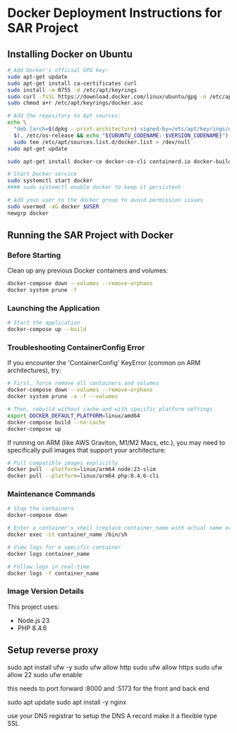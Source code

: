 # Docker Deployment Instructions for SAR Project

## Installing Docker on Ubuntu

```bash
# Add Docker's official GPG key:
sudo apt-get update
sudo apt-get install ca-certificates curl
sudo install -m 0755 -d /etc/apt/keyrings
sudo curl -fsSL https://download.docker.com/linux/ubuntu/gpg -o /etc/apt/keyrings/docker.asc
sudo chmod a+r /etc/apt/keyrings/docker.asc

# Add the repository to Apt sources:
echo \
  "deb [arch=$(dpkg --print-architecture) signed-by=/etc/apt/keyrings/docker.asc] https://download.docker.com/linux/ubuntu \
  $(. /etc/os-release && echo "${UBUNTU_CODENAME:-$VERSION_CODENAME}") stable" | \
  sudo tee /etc/apt/sources.list.d/docker.list > /dev/null
sudo apt-get update

sudo apt-get install docker-ce docker-ce-cli containerd.io docker-buildx-plugin docker-compose-plugin docker-compose

# Start Docker service
sudo systemctl start docker
#### sudo systemctl enable docker to keep it persistent

# Add your user to the docker group to avoid permission issues
sudo usermod -aG docker $USER
newgrp docker
```

## Running the SAR Project with Docker

### Before Starting

Clean up any previous Docker containers and volumes:

```bash
docker-compose down --volumes --remove-orphans
docker system prune -f
```

### Launching the Application

```bash
# Start the application
docker-compose up --build
```

### Troubleshooting ContainerConfig Error

If you encounter the 'ContainerConfig' KeyError (common on ARM architectures), try:

```bash
# First, force remove all containers and volumes
docker-compose down --volumes --remove-orphans
docker system prune -a -f --volumes

# Then, rebuild without cache and with specific platform settings
export DOCKER_DEFAULT_PLATFORM=linux/amd64
docker-compose build --no-cache
docker-compose up
```

If running on ARM (like AWS Graviton, M1/M2 Macs, etc.), you may need to specifically pull images that support your architecture:

```bash
# Pull compatible images explicitly
docker pull --platform=linux/arm64 node:23-slim
docker pull --platform=linux/arm64 php:8.4.6-cli
```

### Maintenance Commands

```bash
# Stop the containers
docker-compose down

# Enter a container's shell (replace container_name with actual name or ID)
docker exec -it container_name /bin/sh

# View logs for a specific container
docker logs container_name

# Follow logs in real-time
docker logs -f container_name
```

### Image Version Details
This project uses:
- Node.js 23
- PHP 8.4.6


## Setup reverse proxy

sudo apt install ufw -y
sudo ufw allow http
sudo ufw allow https
sudo ufw allow 22
sudo ufw enable

this needs to port forward :8000 and :5173 for the front and back end

sudo apt update
sudo apt install -y nginx

use your DNS registrar to setup the DNS A record
make it a flexible type SSL